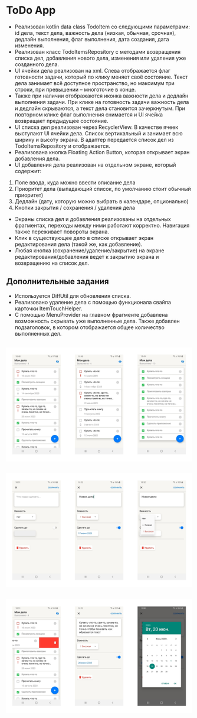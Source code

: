 # ToDo App
-   Реализован kotlin data class TodoItem со следующими параметрами: id дела, текст дела, важность дела (низкая, обычная, срочная), дедлайн выполнения, флаг выполнения, дата создания, дата изменения.  
-   Реализован класс TodoItemsRepository с методами возвращения списка дел, добавления нового дела, изменения или удаления уже созданного дела.  
-   UI ячейки дела реализован на xml. Слева отображается флаг готовности задачи, который по клику меняет своё состояние. Текст дела занимает всё доступное пространство, но максимум три строки, при превышении – многоточие  в конце.
-   Также при наличии отображаются иконка важности дела и дедлайн выполнения задачи. При клике на готовность задачи важность дела и дедлайн скрываются, а текст дела становится зачеркнутым. При повторном клике флаг выполнения снимается и UI ячейка возвращает предыдущее состояние.   
-   UI списка дел реализован через RecyclerView. В качестве ячеек выступают UI ячейки дела. Список вертикальный и занимает всю ширину и высоту экрана. В адаптер передается список дел из TodoItemsRepository и отображается.  
-   Реализована кнопка Floating Action Button, которая открывает экран добавления дела.  
-   UI добавления дела реализован на отдельном экране, который содержит:  
1) Поле ввода, куда можно ввести описание дела  
2) Приоритет дела (выпадающий список, по умолчанию стоит обычный приоритет)  
3) Дедлайн (дату, которую можно выбрать в календаре, опционально)  
4) Кнопки закрытия / сохранения / удаления дела
-   Экраны списка дел и добавления реализованы на отдельных фрагментах, переходы между ними работают корректно. Навигация также переживает повороты экрана.
-   Клик в существующее дело в списке открывает экран редактирования дела (такой же, как добавление).
-   Любая кнопка (сохранение/удаление/закрытие) на экране редактирования/добавления ведет к закрытию экрана и возвращению на список дел.
##  Дополнительные задания
-   Используется DiffUtil для обновления списка.
-   Реализовано удаление дела с помощью функционала свайпа карточки ItemTouchHelper.
-   С помощью MenuProvider на главном фрагменте добавлена возможность скрывать уже выполненные дела. Также добавлен подзаголовок, в котором отображается общее количество выполненных дел.
     
   
##     
![](https://github.com/Nikolai24/Screenshots/blob/master/100.jpg)  
##  
![](https://github.com/Nikolai24/Screenshots/blob/master/200.jpg)  
##  
![](https://github.com/Nikolai24/Screenshots/blob/master/300.jpg)     
	
